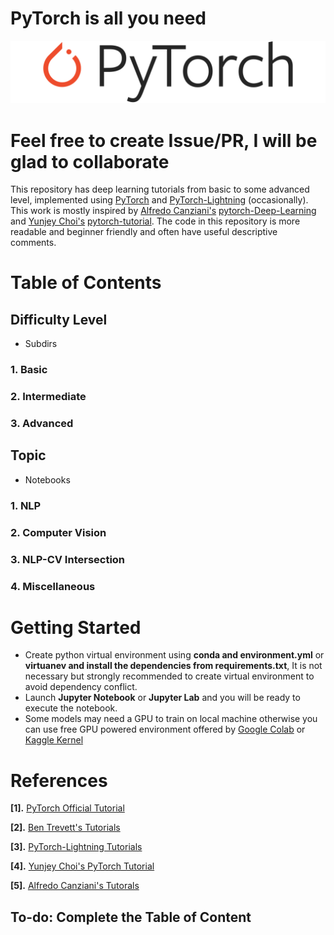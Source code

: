 # PyTorch is all you need

![alt text](assets/pytorch.png)

# Feel free to create Issue/PR, I will be glad to collaborate


This repository has deep learning tutorials from basic to some advanced level, implemented using [PyTorch](https://pytorch.org/) and [PyTorch-Lightning](https://github.com/PyTorchLightning/pytorch-lightning) (occasionally). This work is mostly inspired by [Alfredo Canziani's](https://github.com/Atcold) [pytorch-Deep-Learning](https://github.com/Atcold/pytorch-Deep-Learning) and [Yunjey Choi's](https://github.com/yunjey) [pytorch-tutorial](https://github.com/yunjey/pytorch-tutorial). The code in this repository is more readable and beginner friendly and often have useful descriptive comments. 




# Table of Contents

## Difficulty Level

- Subdirs 

### 1. Basic

### 2. Intermediate

### 3. Advanced 


## Topic

- Notebooks
### 1. NLP 

### 2. Computer Vision

### 3. NLP-CV Intersection

### 4. Miscellaneous



# Getting Started

- Create python virtual environment using **conda and environment.yml** or **virtuanev and install the dependencies from requirements.txt**, It is not necessary but strongly recommended to create virtual environment to avoid dependency conflict.
- Launch **Jupyter Notebook** or **Jupyter Lab** and you will be ready to execute the notebook.
- Some models may need a GPU to train on local machine otherwise you can use free GPU powered environment offered by [Google Colab](https://colab.research.google.com/) or [Kaggle Kernel](https://www.kaggle.com/)  



# References


**[1].** [PyTorch Official Tutorial](https://pytorch.org/tutorials/)

**[2].** [Ben Trevett's Tutorials](https://github.com/bentrevett)

**[3].** [PyTorch-Lightning Tutorials](https://pytorch-lightning.readthedocs.io/en/latest/)

**[4].** [Yunjey Choi's PyTorch Tutorial](https://github.com/yunjey/pytorch-tutorial)

**[5].** [Alfredo Canziani's Tutorals](https://github.com/Atcold)






## To-do: Complete the **Table of Content**

